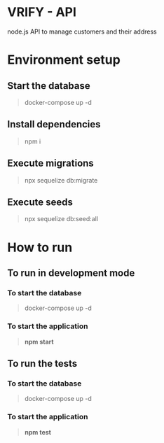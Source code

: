 

# VRIFY - API

node.js API to manage customers and their address

# Environment setup
## Start the database
> docker-compose up -d
## Install dependencies
>npm i
## Execute migrations
>npx sequelize db:migrate
## Execute seeds
>npx sequelize db:seed:all

# How to run
## To run in development mode
### To start the database
> docker-compose up -d

### To start the application
> **npm start**

## To run the tests
### To start the database
> docker-compose up -d

### To start the application
> **npm test**
